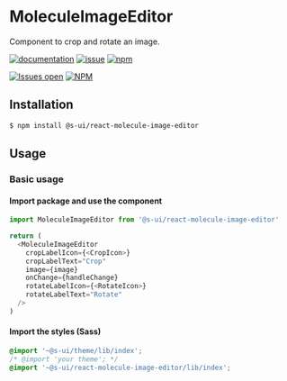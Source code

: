 # MoleculeImageEditor

Component to crop and rotate an image.

[![documentation](https://img.shields.io/badge/read%20the%20doc-black?logo=readthedocs)](https://sui-components.vercel.app/workbench/molecule/imageEditor/)
[![issue](https://img.shields.io/badge/report%20a%20bug-black?logo=openbugbounty&logoColor=red)](https://github.com/SUI-Components/sui-components/issues/new?&projects=4&template=bug-report.yml&assignees=&template=report-a-bug.yml&title=🪲+&labels=bug,component,molecule,imageEditor)
[![npm](https://img.shields.io/npm/dt/%40s-ui/react-molecule-image-editor?logo=npm&labelColor=black)](https://www.npmjs.com/package/@s-ui/react-molecule-image-editor)

[![Issues open](https://img.shields.io/github/issues-search/SUI-Components/sui-components?query=is%3Aopen%20label%3Acomponent%20label%3AimageEditor&logo=openbugbounty&logoColor=red&label=issues%20open&color=red)](https://github.com/SUI-Components/sui-components/issues?q=is%3Aopen+label%3Acomponent+label%3AimageEditor)
[![NPM](https://img.shields.io/npm/l/%40s-ui%2Freact-molecule-image-editor)](https://github.com/SUI-Components/sui-components/blob/main/components/molecule/imageEditor/LICENSE.md)

## Installation

```sh
$ npm install @s-ui/react-molecule-image-editor
```

## Usage

### Basic usage

#### Import package and use the component

```js
import MoleculeImageEditor from '@s-ui/react-molecule-image-editor'

return (
  <MoleculeImageEditor 
    cropLabelIcon={<CropIcon>}
    cropLabelText="Crop"
    image={image}
    onChange={handleChange}
    rotateLabelIcon={<RotateIcon>}
    rotateLabelText="Rotate"
  />
)
```

#### Import the styles (Sass)

```css
@import '~@s-ui/theme/lib/index';
/* @import 'your theme'; */
@import '~@s-ui/react-molecule-image-editor/lib/index';
```
